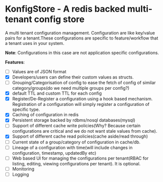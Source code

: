# KonfigStore - A redis backed multi-tenant config store


A multi tenant configuration management. Configuration are like key/value pairs for a tenant.These configurations are specific to feature/workflow that a tenant uses in your system.

**Note**: Configurations in this case are not application specific configurations.

**Features**:
- [ ] Values are of JSON format
- [x] Developers/users can define their custom values as structs.
- [ ] Grouping/Categorisation of config to ease the fetch of config of similar category/groups(do we need multiple groups per config?)
- [x] default TTL and custom TTL for each config
- [x] Register/De-Register a configuration using a hook based mechanism. Registration of a configuration will simply register a configuration of specific type. 
- [x] Caching of configuration in redis
- [x] Persistent storage backed by rdbms/nosql databases(mysql)
- [ ] Support of different cache write policies(Why? Because certain configurations are critical and we do not want stale values from cache).
- [x] Support of different cache read policies(cache aside/read through)
- [ ] Current state of a group/category of configuration in cache/db.
- [ ] Lineage of a configuration with time(will include changes in configuration, timestamp, updatedBy etc)
- [ ] Web based UI for managing the configurations per tenant(RBAC for listing, editing, viewing configurations per tenant). It is optional.
- [ ] Monitoring
- [ ] Logging

